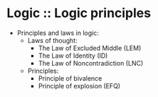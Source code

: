 # Logic :: Logic principles

- Principles and laws in logic:
  - Laws of thought:
    - The Law of Excluded Middle (LEM)
    - The Law of Identity (ID)
    - The Law of Noncontradiction (LNC)
  - Principles:
    - Principle of bivalence
    - Principle of explosion (EFQ)
